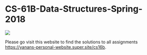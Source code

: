 # CS-61B-Data-Structures-Spring-2018
<img src='https://avatars.githubusercontent.com/u/9814088?s=200&v=4'>

Please go visit this website to find the solutions to all assignments https://yanans-personal-website.super.site/cs16b. 
